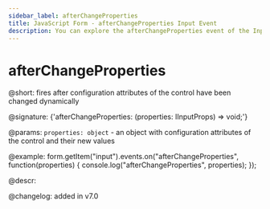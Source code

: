 ```yaml
---
sidebar_label: afterChangeProperties
title: JavaScript Form - afterChangeProperties Input Event 
description: You can explore the afterChangeProperties event of the Input control of Form in the documentation of the DHTMLX JavaScript UI library. Browse developer guides and API reference, try out code examples and live demos, and download a free 30-day evaluation version of DHTMLX Suite 7.
---
```


# afterChangeProperties

@short: fires after configuration attributes of the control have been changed dynamically

@signature: {'afterChangeProperties: (properties: IInputProps) => void;'}

@params:
`properties: object` - an object with configuration attributes of the control and their new values

@example:
form.getItem("input").events.on("afterChangeProperties", function(properties) {
    console.log("afterChangeProperties", properties);
});

@descr:

@changelog: added in v7.0

[comment]: # (@relatedapi: form/api/input/input_setproperties_method.md)
